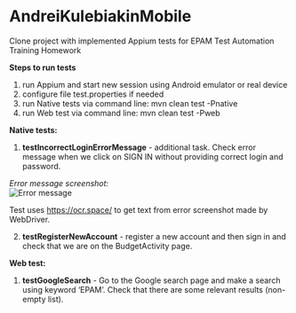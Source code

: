 # AndreiKulebiakinMobile
Clone project with implemented Appium tests for EPAM Test Automation Training Homework

<b>Steps to run tests</b>
1. run Appium and start new session using Android emulator or real device
2. configure file test.properties if needed
3. run Native tests via command line: mvn clean test -Pnative
4. run Web test via command line: mvn clean test -Pweb

<b>Native tests: </b>
1. <b>testIncorrectLoginErrorMessage</b> - additional task. Check error message when we click on SIGN IN without providing correct login and password.<br>

<i>Error message screenshot:</i><br>
![Error message](http://joxi.ru/EA4wl8qcpXZMB2.png)

Test uses https://ocr.space/ to get text from error screenshot made by WebDriver.

2. <b>testRegisterNewAccount</b> - register a new account and then sign in and check that we are on the BudgetActivity page.

<b>Web test: </b>
1. <b>testGoogleSearch</b> - Go to the Google search page and make a search using keyword ‘EPAM’. Check that there are some relevant results (non-empty list).
